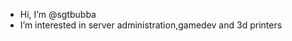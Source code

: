 - Hi, I’m @sgtbubba
- I’m interested in server administration,gamedev and 3d printers

<!---
sgtbubba/sgtbubba is a ✨ special ✨ repository because its `README.md` (this file) appears on your GitHub profile.
You can click the Preview link to take a look at your changes.
--->
